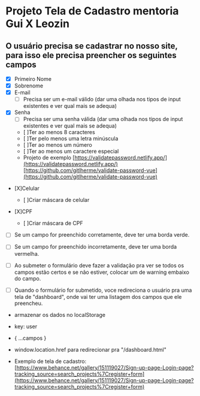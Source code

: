 # Projeto Tela de Cadastro mentoria Gui X Leozin

## O usuário precisa se cadastrar no nosso site, para isso ele precisa preencher os seguintes campos

- [x] Primeiro Nome
- [x] Sobrenome
- [x] E-mail
  - [ ] Precisa ser um e-mail válido (dar uma olhada nos tipos de input existentes e ver qual mais se adequa)
- [x] Senha
  - [ ] Precisa ser uma senha válida (dar uma olhada nos tipos de input existentes e ver qual mais se adequa)
  - [ ]Ter ao menos 8 caracteres
  - [ ]Ter pelo menos uma letra minúscula
  - [ ]Ter ao menos um número
  - [ ]Ter ao menos um caractere especial
  - Projeto de exemplo [https://validatepassword.netlify.app/](https://validatepassword.netlify.app/)
    [https://github.com/gitlherme/validate-password-vue](https://github.com/gitlherme/validate-password-vue)
- [X]Celular
  - [ ]Criar máscara de celular
- [X]CPF

  - [ ]Criar máscara de CPF

- [ ] Se um campo for preenchido corretamente, deve ter uma borda verde.

- [ ] Se um campo for preenchido incorretamente, deve ter uma borda vermelha.

- [ ] Ao submeter o formulário deve fazer a validação pra ver se todos os campos estão certos e se não estiver, colocar um <span> de warning embaixo do campo.

- [ ] Quando o formulário for submetido, voce redireciona o usuário pra uma tela de "dashboard", onde vai ter uma listagem dos campos que ele preencheu.

- armazenar os dados no localStorage
- key: user
- { ...campos }
- window.location.href para redirecionar pra "/dashboard.html"

- Exemplo de tela de cadastro: [https://www.behance.net/gallery/151119027/Sign-up-page-Login-page?tracking_source=search_projects%7Cregister+form](https://www.behance.net/gallery/151119027/Sign-up-page-Login-page?tracking_source=search_projects%7Cregister+form)
